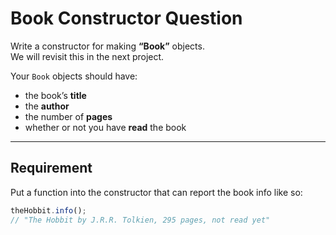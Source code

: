 # Book Constructor Question

Write a constructor for making **“Book”** objects.  
We will revisit this in the next project.

Your `Book` objects should have:

- the book’s **title**
- the **author**
- the number of **pages**
- whether or not you have **read** the book

---

## Requirement

Put a function into the constructor that can report the book info like so:

```js
theHobbit.info();
// "The Hobbit by J.R.R. Tolkien, 295 pages, not read yet"
```
